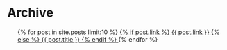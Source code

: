 # Archive

<nav>
  <ul>
  {% for post in site.posts limit:10 %}
      <a href="{{ post.url }}">
        {% if post.link %}
          {{ post.link }}
        {% else %}
          {{ post.title }}
        {% endif %}
      </a>
    </li>
  {% endfor %}
  </ul>
</nav>
